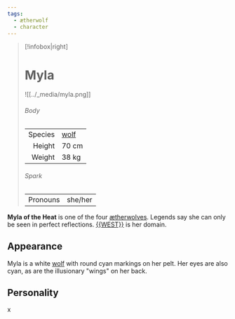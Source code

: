 ```yaml
---
tags:
  - ætherwolf
  - character
---
```

> [!infobox|right]
> # Myla
> ![[../_media/myla.png]]
> ###### Body
> |  |  |
> | ---: | ---- |
> | Species | [wolf](<../Æther/Species/Wolf.md>) |
> | Height | 70 cm |
> | Weight | 38 kg |
> ###### Spark
> |  |  |
> | ---: | ---- |
> | Pronouns | she/her |

**Myla of the Heat** is one of the four [ætherwolves](<../Æther/Ætherwolf.md>). Legends say she can only be seen in perfect reflections. [{{WEST}}](<../Locations/{{WEST}}.md>) is her domain.

## Appearance
Myla is a white [wolf](<../Æther/Species/Wolf.md>) with round cyan markings on her pelt. Her eyes are also cyan, as are the illusionary "wings" on her back.

## Personality
x
